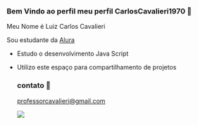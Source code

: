 ### Bem Vindo ao perfil meu perfil CarlosCavalieri1970 💙
Meu Nome é Luiz Carlos Cavalieri

Sou estudante da [Alura](https://alura.com.br)

- Estudo o desenvolvimento Java Script
- Utilizo este espaço para compartilhamento de projetos
  
  ### contato 📧
  professorcavalieri@gmail.com

  ![](https://tenor.com/pt-BR/view/mail-download-send-letter-email-gif-12348454)
